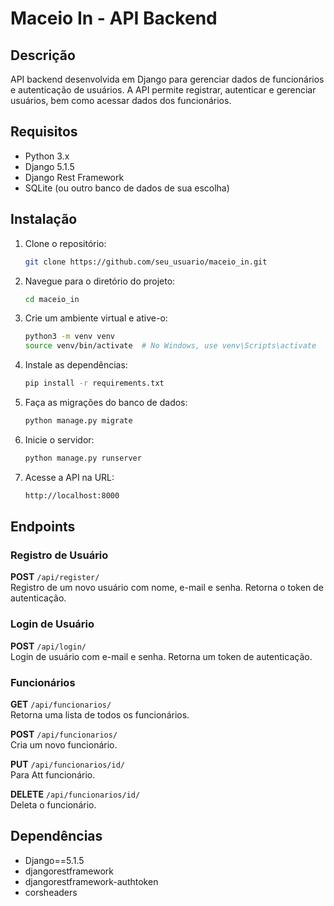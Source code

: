 # Maceio In - API Backend

## Descrição
API backend desenvolvida em Django para gerenciar dados de funcionários e autenticação de usuários. A API permite registrar, autenticar e gerenciar usuários, bem como acessar dados dos funcionários.

## Requisitos
- Python 3.x
- Django 5.1.5
- Django Rest Framework
- SQLite (ou outro banco de dados de sua escolha)

## Instalação

1. Clone o repositório:
    ```bash
    git clone https://github.com/seu_usuario/maceio_in.git
    ```

2. Navegue para o diretório do projeto:
    ```bash
    cd maceio_in
    ```

3. Crie um ambiente virtual e ative-o:
    ```bash
    python3 -m venv venv
    source venv/bin/activate  # No Windows, use venv\Scripts\activate
    ```

4. Instale as dependências:
    ```bash
    pip install -r requirements.txt
    ```

5. Faça as migrações do banco de dados:
    ```bash
    python manage.py migrate
    ```

6. Inicie o servidor:
    ```bash
    python manage.py runserver
    ```

7. Acesse a API na URL:
    ```bash
    http://localhost:8000
    ```

## Endpoints

### Registro de Usuário

**POST** `/api/register/`  
Registro de um novo usuário com nome, e-mail e senha. Retorna o token de autenticação.

### Login de Usuário

**POST** `/api/login/`  
Login de usuário com e-mail e senha. Retorna um token de autenticação.

### Funcionários

**GET** `/api/funcionarios/`  
Retorna uma lista de todos os funcionários.

**POST** `/api/funcionarios/`  
Cria um novo funcionário.

**PUT** `/api/funcionarios/id/`  
Para Att funcionário.

**DELETE** `/api/funcionarios/id/`  
Deleta o funcionário.

## Dependências

- Django==5.1.5
- djangorestframework
- djangorestframework-authtoken
- corsheaders
